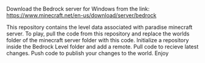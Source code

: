 
Download the Bedrock server for Windows from the link: https://www.minecraft.net/en-us/download/server/bedrock

This repository contains the level data associated with paradise minecraft server. To play, pull the code from this repository and replace the worlds folder of the minecraft server folder with this code. Initialize a repository inside the Bedrock Level folder and add a remote. Pull code to recieve latest changes. Push code to publish your changes to the world. Enjoy